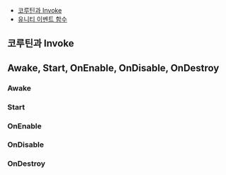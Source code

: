 * [코루틴과 Invoke](https://github.com/victoryAshe/WWWinterview/blob/main/Job_Interview/Ashe/%EC%9C%A0%EB%8B%88%ED%8B%B0%EC%97%90%20%EB%8C%80%ED%95%9C%20%EC%9D%B4%ED%95%B4/%EA%B8%B0%EB%8A%A5.md#%EC%BD%94%EB%A3%A8%ED%8B%B4%EA%B3%BC-invoke)
* [유니티 이벤트 함수]()

## 코루틴과 Invoke



## Awake, Start, OnEnable, OnDisable, OnDestroy
### Awake

### Start


### OnEnable

### OnDisable


### OnDestroy
